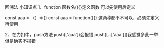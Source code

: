 回溯法
小知识点
1、function 函数名(){}定义函数  可以先使用后定义

const aaa = （）=>{}
const aaa = function(){}
这两种都不不可以，必须先定义再使用

2、在力扣中，push方法  push(['aaa'])会报错   push([...['aaa']])我感觉多此一举 但是确实不报错
